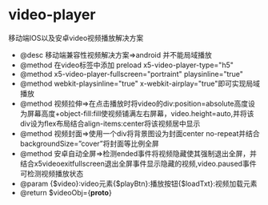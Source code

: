 # video-player
移动端IOS以及安卓video视频播放解决方案






 * @desc 移动端兼容性视频解决方案=>android 并不能局域播放
 * @method 在video标签中添加 preload x5-video-player-type="h5" 
 * @method x5-video-player-fullscreen="portraint" playsinline="true"
 * @method webkit-playsinline="true" x-webkit-airplay="true"即可实现局域播放
 * @method 视频拉伸=>在点击播放时将video的div:position=absolute高度设为屏幕高度+object-fill:fill使视频铺满左右屏幕，video.height=auto,并将该div设为flex布局结合align-items:center将该视频居中显示
 * @method 视频封面=>使用一个div将背景图设为封面center no-repeat并结合backgroundSize=”cover”将封面等比例全屏
 * @method 安卓自动全屏=>检测ended事件将视频隐藏使其强制退出全屏，并结合x5videoexitfullscreen退出全屏事件显示隐藏的视频,video.paused事件可检测视频播放状态
 * @param {$video}:video元素{$playBtn}:播放按钮{$loadTxt}:视频加载元素
 * @return $videoObj={__proto__}
